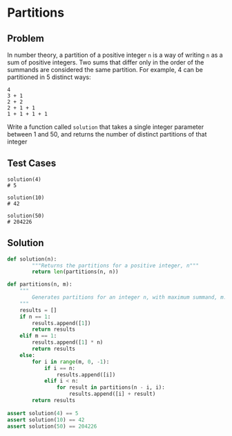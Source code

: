# Partitions

## Problem

In number theory, a partition of a positive integer `n` is a way of writing `n` as a sum of positive integers. Two sums that differ only in the order of the summands are considered the same partition. For example, 4 can be partitioned in 5 distinct ways:

```
4
3 + 1
2 + 2
2 + 1 + 1
1 + 1 + 1 + 1
```

Write a function called `solution` that takes a single integer parameter between 1 and 50, and returns the number of distinct partitions of that integer

## Test Cases

```
solution(4)
# 5

solution(10)
# 42

solution(50)
# 204226
```

## Solution

``` python
def solution(n):
        """Returns the partitions for a positive integer, n"""
        return len(partitions(n, n))

def partitions(n, m):
    """
        Generates partitions for an integer n, with maximum summand, m.
    """
    results = []
    if n == 1:
        results.append([1])
        return results
    elif m == 1:
        results.append([1] * n)
        return results
    else:
        for i in range(m, 0, -1):
            if i == n:
                results.append([i])
            elif i < n:
                for result in partitions(n - i, i):
                    results.append([i] + result)
        return results
    
assert solution(4) == 5
assert solution(10) == 42
assert solution(50) == 204226
```